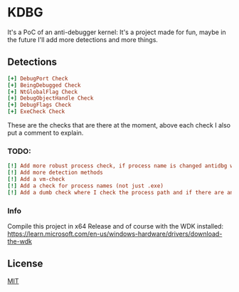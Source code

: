 # KDBG
It's a PoC of an anti-debugger kernel:
It's a project made for fun, maybe in the future I'll add more detections and more things.

## Detections
```ini
[+] DebugPort Check
[+] BeingDebugged Check
[+] NtGlobalFlag Check
[+] DebugObjectHandle Check
[+] DebugFlags Check
[+] ExeCheck Check
```
These are the checks that are there at the moment, above each check I also put a comment to explain.

### TODO:
```ini
[!] Add more robust process check, if process name is changed antidbg will not work
[!] Add more detection methods
[!] Add a vm-check
[!] Add a check for process names (not just .exe)
[!] Add a dumb check where I check the process path and if there are any debugger dll names
```

### Info
Compile this project in x64 Release and of course with the WDK installed: https://learn.microsoft.com/en-us/windows-hardware/drivers/download-the-wdk

## License
[MIT](https://choosealicense.com/licenses/mit/)
